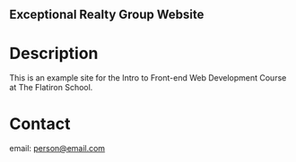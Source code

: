 Exceptional Realty Group Website
---

# Description

This is an example site for the Intro to Front-end Web Development Course at The Flatiron School.

# Contact

email: person@email.com